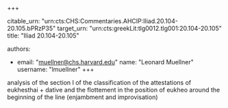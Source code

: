 +++


citable_urn: "urn:cts:CHS:Commentaries.AHCIP:Iliad.20.104-20.105.bPRzP35"
target_urn: "urn:cts:greekLit:tlg0012.tlg001:20.104-20.105"
title: "Iliad 20.104-20.105"

authors:
- email: "muellner@chs.harvard.edu"
  name: "Leonard Muellner"
  username: "lmuellner"
+++

<p>analysis of the section I of the classification of the attestations of eukhesthai + dative and the flottement in the position of eukheo around the beginning of the line (enjambment and improvisation)</p>